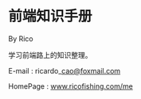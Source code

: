 # 前端知识手册

By Rico

学习前端路上的知识整理。

E-mail : ricardo\_cao@foxmail.com

HomePage : www.ricofishing.com/me


